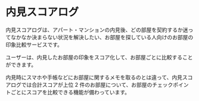 # 内見スコアログ

内見スコアログは、アパート・マンションの内見後、どの部屋を契約するか迷ってなかなか決まらない状況を解決したい、お部屋を探している人向けのお部屋の印象比較サービスです。

ユーザーは、内見したお部屋の印象をスコア化して、お部屋ごとに比較することができます。

内見時にスマホや手帳などにお部屋に関するメモを取るのとは違って、内見スコアログでは合計スコアが上位 2 件のお部屋について、お部屋のチェックポイントごとにスコアを比較できる機能が備わっています。
